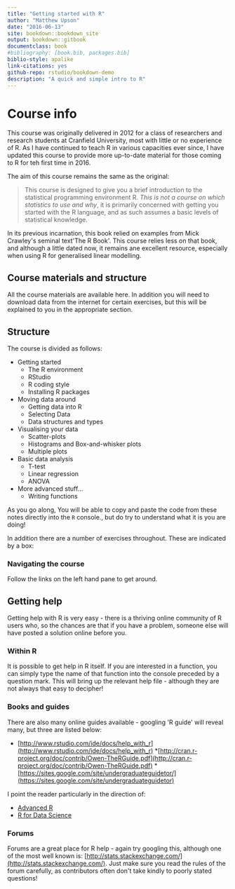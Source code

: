 ```yaml
--- 
title: "Getting started with R"
author: "Matthew Upson"
date: "2016-06-13"
site: bookdown::bookdown_site
output: bookdown::gitbook
documentclass: book
#bibliography: [book.bib, packages.bib]
biblio-style: apalike
link-citations: yes
github-repo: rstudio/bookdown-demo
description: "A quick and simple intro to R"
---
```


# Course info

This course was originally delivered in 2012 for a class of researchers and research students at Cranfield University, most with little or no experience of R.
As I have continued to teach R in various capacities ever since, I have updated this course to provide more up-to-date material for those coming to R for teh first time in 2016.

The aim of this course remains the same as the original:

> This course is designed to give you a brief introduction to the statistical programming environment R. *This is not a course on which statistics to use and why*, it is primarily concerned with getting you started with the R language, and as such assumes a basic levels of statistical knowledge.

In its previous incarnation, this book relied on examples from Mick Crawley's seminal text'The R Book'.
This course relies less on that book, and although a little dated now, it remains ane excellent resource, especially when using R for generalised linear modelling.

## Course materials and structure

All the course materials are available here. In addition you will need to download data from the internet for certain exercises, but this will be explained to you in the appropriate section.

## Structure

The course is divided as follows:

* Getting started
    * The R environment
    * RStudio
    * R coding style
    * Installing R packages
* Moving data around
    * Getting data into R
    * Selecting Data
    * Data structures and types
* Visualising your data
    * Scatter-plots
    * Histograms and Box-and-whisker plots
    * Multiple plots
* Basic data analysis
    * T-test
    * Linear regression
    * ANOVA
* More advanced stuff...
    * Writing functions

As you go along, You will be able to copy and paste the code from these notes directly into the `R` console., but do try to understand what it is you are doing! 

 In addition there are a number of exercises throughout. These are indicated by a box:

### Navigating the course

Follow the links on the left hand pane to get around.

## Getting help

Getting help with R is very easy - there is a thriving online community of R users who, so the chances are that if you have a problem, someone else will have posted a solution online before you.

### Within R

It is possible to get help in R itself. If you are interested in a function, you can simply type the name of that function into the console preceded by a question mark. This will bring up the relevant help file - although they are not always that easy to decipher!

### Books and guides

There are also many online guides available - googling 'R guide' will reveal many, but three are listed below:

* [http://www.rstudio.com/ide/docs/help_with_r](http://www.rstudio.com/ide/docs/help_with_r)
*[http://cran.r-project.org/doc/contrib/Owen-TheRGuide.pdf](http://cran.r-project.org/doc/contrib/Owen-TheRGuide.pdf)
*[https://sites.google.com/site/undergraduateguidetor/](https://sites.google.com/site/undergraduateguidetor)

I point the reader particularly in the direction of: 

* [Advanced R](http://adv-r.had.co.nz/)
* [R for Data Science](http://r4ds.had.co.nz/)

### Forums

Forums are a great place for R help - again try googling this, although one of the most well known is: [http://stats.stackexchange.com/](http://stats.stackexchange.com/). Just make sure you read the rules of the forum carefully, as contributors often don't take kindly to poorly stated questions!
